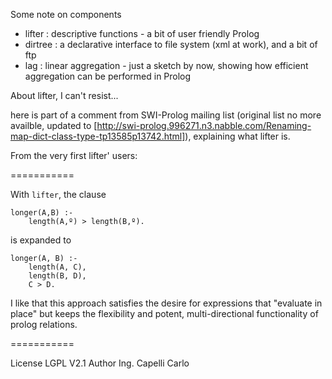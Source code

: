 Some note on components

+ lifter  : descriptive functions - a bit of user friendly Prolog
+ dirtree : a declarative interface to file system (xml at work), and a bit of ftp
+ lag     : linear aggregation - just a sketch by now, showing how efficient aggregation can be performed in Prolog

About lifter, I can't resist...

here is part of a comment from SWI-Prolog mailing list (original list no more availble, updated to [http://swi-prolog.996271.n3.nabble.com/Renaming-map-dict-class-type-tp13585p13742.html]),
explaining what lifter is.

From the very first lifter' users:

===========

With `lifter`, the clause

    longer(A,B) :-
        length(A,º) > length(B,º).

is expanded to

    longer(A, B) :-
        length(A, C),
        length(B, D),
        C > D.

I like that this approach satisfies the desire for expressions that
"evaluate in place" but keeps the flexibility and potent, multi-directional
functionality of prolog relations.

===========

License LGPL V2.1
Author Ing. Capelli Carlo
